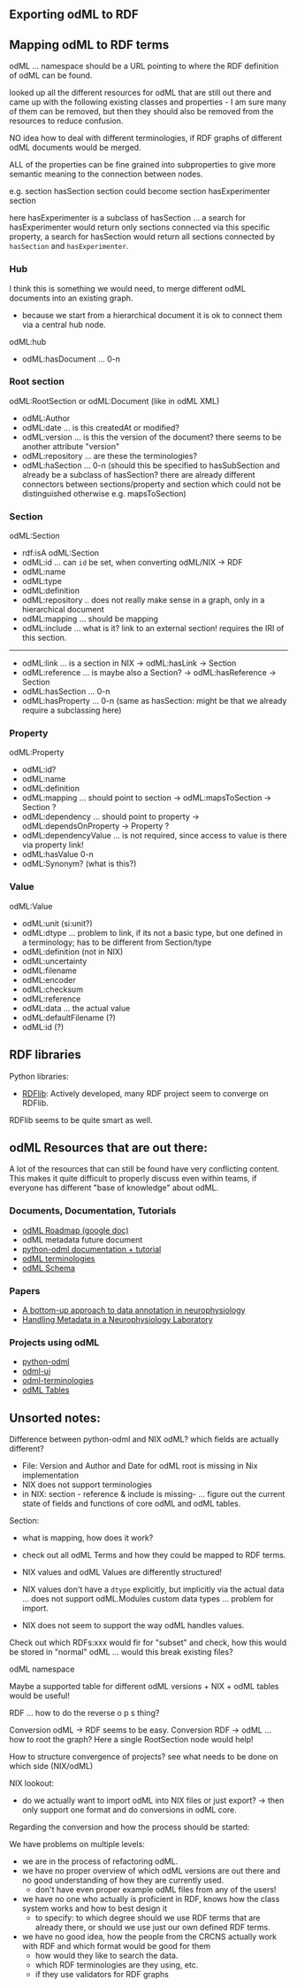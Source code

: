 ## Exporting odML to RDF


## Mapping odML to RDF terms

odML ... namespace should be a URL pointing to where the RDF definition of odML can be found.

looked up all the different resources for odML that are still out there and came up with the following existing
classes and properties - I am sure many of them can be removed, but then they should also be removed from the
resources to reduce confusion.

NO idea how to deal with different terminologies, if RDF graphs of different odML documents would be merged.

ALL of the properties can be fine grained into subproperties to give more semantic meaning to the connection
between nodes.

e.g.
    section hasSection section
 could become
    section hasExperimenter section
    
 here hasExperimenter is a subclass of hasSection ... a search for hasExperimenter would return only sections connected
 via this specific property, a search for hasSection would return all sections connected by `hasSection` and `hasExperimenter`.



### Hub
I think this is something we would need, to merge different odML documents into an existing graph.
- because we start from a hierarchical document it is ok to connect them via a central hub node.

odML:hub
- odML:hasDocument ... 0-n


### Root section

odML:RootSection or odML:Document (like in odML XML)
- odML:Author
- odML:date ... is this createdAt or modified?
- odML:version ... is this the version of the document? there seems to be another attribute "version"
- odML:repository ... are these the terminologies?
- odML:haSection ... 0-n (should this be specified to hasSubSection and already be a subclass of hasSection?
                            there are already different connectors between sections/property and section
                            which could not be distinguished otherwise e.g. mapsToSection)


### Section
odML:Section
- rdf:isA odML:Section
- odML:id ... can `id` be set, when converting odML/NIX -> RDF
- odML:name
- odML:type
- odML:definition
- odML:repository .. does not really make sense in a graph, only in a hierarchical document
- odML:mapping ... should be mapping
- odML:include ... what is it? link to an external section! requires the IRI of this section.
--------------------------------
- odML:link ... is a section in NIX
    -> odML:hasLink -> Section
- odML:reference ... is maybe also a Section?
    -> odML:hasReference -> Section
- odML:hasSection ... 0-n
- odML:hasProperty ... 0-n (same as hasSection: might be that we already require a subclassing here)


### Property

odML:Property
- odML:id?
- odML:name
- odML:definition
- odML:mapping ... should point to section
    -> odML:mapsToSection -> Section ?
- odML:dependency ... should point to property
    -> odML:dependsOnProperty -> Property ?
- odML:dependencyValue ... is not required, since access to value is there via property link!
- odML:hasValue 0-n
- odML:Synonym? (what is this?)


### Value
odML:Value
- odML:unit (si:unit?)
- odML:dtype ... problem to link, if its not a basic type, but one defined in a terminology; has to be different from Section/type
- odML:definition (not in NIX)
- odML:uncertainty
- odML:filename
- odML:encoder
- odML:checksum
- odML:reference
- odML:data ... the actual value
- odML:defaultFilename (?)
- odML:id (?)

## RDF libraries

Python libraries:
- [RDFlib](https://github.com/RDFLib/rdflib): Actively developed, many RDF project seem to converge on RDFlib.

RDFlib seems to be quite smart as well.


## odML Resources that are out there:
A lot of the resources that can still be found have very conflicting content. This makes it quite difficult to
properly discuss even within teams, if everyone has different "base of knowledge" about odML.

### Documents, Documentation, Tutorials
- [odML Roadmap (google doc)](https://docs.google.com/document/d/16usqrMgk6muqgkSmQ0qonXsGrC0S9nhyHdzgWAJyoFg/edit#heading=h.ycmlvplf2l2s)
- odML metadata future document
- [python-odml documentation + tutorial](https://g-node.github.io/python-odml/)
- [odML terminologies](http://portal.g-node.org/odml/terminologies/v1.0/terminologies.xml)
- [odML Schema](http://www.g-node.org/projects/odml/odMLSchema.png/view)

### Papers
- [A bottom-up approach to data annotation in neurophysiology](http://journal.frontiersin.org/article/10.3389/fninf.2011.00016/full)
- [Handling Metadata in a Neurophysiology Laboratory](http://journal.frontiersin.org/article/10.3389/fninf.2016.00026/full)

### Projects using odML
- [python-odml](https://github.com/G-Node/python-odml)
- [odml-ui](https://github.com/G-Node/odml-ui)
- [odml-terminologies](https://github.com/G-Node/odml-terminologies)
- [odML Tables](https://github.com/INM-6/python-odmltables)


## Unsorted notes:

Difference between python-odml and NIX odML? which fields are actually different?
- File: Version and Author and Date for odML root is missing in Nix implementation
- NIX does not support terminologies
- in NIX: section - reference & include is missing-
... figure out the current state of fields and functions of core odML and odML tables.

Section:
- what is mapping, how does it work?
- check out all odML Terms and how they could be mapped to RDF terms.

- NIX values and odML Values are differently structured!
- NIX values don't have a `dtype` explicitly, but implicitly via the actual data ... does not support odML.Modules
custom data types ... problem for import.
- NIX does not seem to support the way odML handles values.

Check out which RDFs:xxx would fir for "subset" and check, how this would be stored in "normal" odML ... would this break existing files? 

odML namespace

Maybe a supported table for different odML versions + NIX + odML tables would be useful!

RDF ... how to do the reverse  o p s thing?

Conversion odML -> RDF seems to be easy.
Conversion RDF -> odML ... how to root the graph? Here a single RootSection node would help!

How to structure convergence of projects?  see what needs to be done on which side (NIX/odML)

NIX lookout:
- do we actually want to import odML into NIX files or just export?
    -> then only support one format and do conversions in odML core.


Regarding the conversion and how the process should be started:

We have problems on multiple levels:
- we are in the process of refactoring odML.
- we have no proper overview of which odML versions are out there and no good understanding of how they are currently used.
    - don't have even proper example odML files from any of the users!
- we have no one who actually is proficient in RDF, knows how the class system works and how to best design it
    - to specify: to which degree should we use RDF terms that are already there, or should we use just our own defined RDF terms.
- we have no good idea, how the people from the CRCNS actually work with RDF and which format would be good for them
    - how would they like to search the data.
    - which RDF terminologies are they using, etc.
    - if they use validators for RDF graphs


